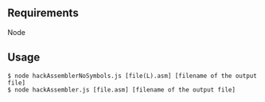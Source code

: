 ## Requirements

Node

## Usage

```
$ node hackAssemblerNoSymbols.js [file(L).asm] [filename of the output file]
$ node hackAssembler.js [file.asm] [filename of the output file]
```
